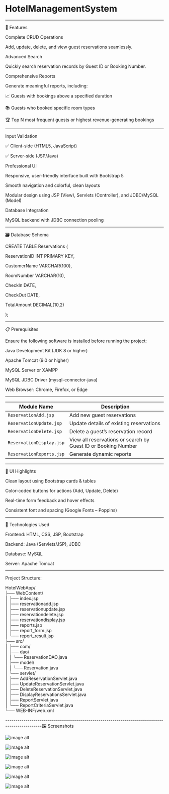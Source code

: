 # HotelManagementSystem
---
 
🚀 Features

Complete CRUD Operations

Add, update, delete, and view guest reservations seamlessly.

Advanced Search

Quickly search reservation records by Guest ID or Booking Number.

Comprehensive Reports

Generate meaningful reports, including:

📈 Guests with bookings above a specified duration

📚 Guests who booked specific room types

🏆 Top N most frequent guests or highest revenue-generating bookings

---

Input Validation

✅ Client-side (HTML5, JavaScript)

✅ Server-side (JSP/Java)

Professional UI

Responsive, user-friendly interface built with Bootstrap 5

Smooth navigation and colorful, clean layouts

Modular design using JSP (View), Servlets (Controller), and JDBC/MySQL (Model)

Database Integration

MySQL backend with JDBC connection pooling

---
🗃️ Database Schema

CREATE TABLE Reservations (

 ReservationID INT PRIMARY KEY,
 
 CustomerName VARCHAR(100),
 
 RoomNumber VARCHAR(10),
 
 CheckIn DATE,
 
 CheckOut DATE,
 
 TotalAmount DECIMAL(10,2)
 
);

---

📋 Prerequisites

Ensure the following software is installed before running the project:

Java Development Kit (JDK 8 or higher)

Apache Tomcat (9.0 or higher)

MySQL Server or XAMPP

MySQL JDBC Driver (mysql-connector-java)

Web Browser: Chrome, Firefox, or Edge

---

| Module Name              | Description                                                   |
| ------------------------ | ------------------------------------------------------------- |
| `ReservationAdd.jsp`     | Add new guest reservations                                    |
| `ReservationUpdate.jsp`  | Update details of existing reservations                       |
| `ReservationDelete.jsp`  | Delete a guest’s reservation record                           |
| `ReservationDisplay.jsp` | View all reservations or search by Guest ID or Booking Number |
| `ReservationReports.jsp` | Generate dynamic reports                                      |

---

🎨 UI Highlights

Clean layout using Bootstrap cards & tables

Color-coded buttons for actions (Add, Update, Delete)

Real-time form feedback and hover effects

Consistent font and spacing (Google Fonts – Poppins)

---

🔧 Technologies Used

Frontend: HTML, CSS, JSP, Bootstrap

Backend: Java (Servlets/JSP), JDBC

Database: MySQL

Server: Apache Tomcat

--------------------------------------------------------------------------------------------------------------------------------------------------------------------------------------------------------------------

Project Structure:

HotelWebApp/                                                            
├── WebContent/                                                  
│ ├── index.jsp                                                       
│ ├── reservationadd.jsp                                                    
│ ├── reservationupdate.jsp                                                                  
│ ├── reservationdelete.jsp                                                         
│ ├── reservationdisplay.jsp                                                          
│ ├── reports.jsp                                                       
│ ├── report_form.jsp                                                             
│ └── report_result.jsp                                                          
├── src/                                                   
│ ├── com/                                                  
│ ├── dao/                                                                   
│ │ └── ReservationDAO.java                                                    
│ ├── model/                                                             
│ │ └── Reservation.java                                                                       
│ └── servlet/                                                                    
│ ├── AddReservationServlet.java                                                         
│ ├── UpdateReservationServlet.java                                                       
│ ├── DeleteReservationServlet.java                                                  
│ ├── DisplayReservationsServlet.java                                                 
│ ├── ReportServlet.java                                          
│ └── ReportCriteriaServlet.java                                                       
└── WEB-INF/web.xml                                        

------------------------------------------------------------------------------------------------🖼️ Screenshots

![image alt](https://github.com/ShravanK0/HotelManagementSystem/blob/main/hotelmanagement/output.screenshots/homepage.png)

![image alt](https://github.com/ShravanK0/HotelManagementSystem/blob/main/hotelmanagement/output.screenshots/addReservastion.png)

![image alt](https://github.com/ShravanK0/HotelManagementSystem/blob/main/hotelmanagement/output.screenshots/updateReservation.png)

![image alt](https://github.com/ShravanK0/HotelManagementSystem/blob/main/hotelmanagement/output.screenshots/cancelReservation.png)

![image alt](https://github.com/ShravanK0/HotelManagementSystem/blob/main/hotelmanagement/output.screenshots/GenerateReport.png)

![image alt](https://github.com/ShravanK0/HotelManagementSystem/blob/main/hotelmanagement/output.screenshots/AllReservations.png)
